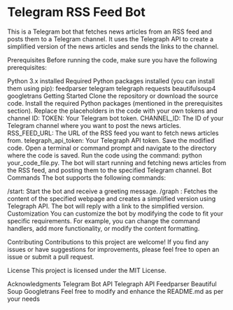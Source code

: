 # Telegram RSS Feed Bot
This is a Telegram bot that fetches news articles from an RSS feed and posts them to a Telegram channel. It uses the Telegraph API to create a simplified version of the news articles and sends the links to the channel.

Prerequisites
Before running the code, make sure you have the following prerequisites:

Python 3.x installed
Required Python packages installed (you can install them using pip):
feedparser
telegram
telegraph
requests
beautifulsoup4
googletrans
Getting Started
Clone the repository or download the source code.
Install the required Python packages (mentioned in the prerequisites section).
Replace the placeholders in the code with your own tokens and channel ID:
TOKEN: Your Telegram bot token.
CHANNEL_ID: The ID of your Telegram channel where you want to post the news articles.
RSS_FEED_URL: The URL of the RSS feed you want to fetch news articles from.
telegraph_api_token: Your Telegraph API token.
Save the modified code.
Open a terminal or command prompt and navigate to the directory where the code is saved.
Run the code using the command: python your_code_file.py.
The bot will start running and fetching news articles from the RSS feed, and posting them to the specified Telegram channel.
Bot Commands
The bot supports the following commands:

/start: Start the bot and receive a greeting message.
/graph <link>: Fetches the content of the specified webpage and creates a simplified version using Telegraph API. The bot will reply with a link to the simplified version.
Customization
You can customize the bot by modifying the code to fit your specific requirements. For example, you can change the command handlers, add more functionality, or modify the content formatting.

Contributing
Contributions to this project are welcome! If you find any issues or have suggestions for improvements, please feel free to open an issue or submit a pull request.

License
This project is licensed under the MIT License.

Acknowledgments
Telegram Bot API
Telegraph API
Feedparser
Beautiful Soup
Googletrans
Feel free to modify and enhance the README.md as per your needs
